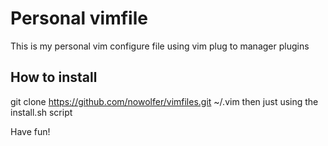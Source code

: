 # Personal vimfile
This is my personal vim configure file using vim plug to manager plugins

## How to install

git clone https://github.com/nowolfer/vimfiles.git ~/.vim
then just using the install.sh script

Have fun!
